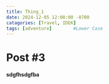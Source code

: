 ```yaml
---
title: Thing_1
date: 2024-12-05 12:00:00 -0700
catagories: [Travel, IDEK]
tags: [adventure]        #Lower Case
---
```


# Post #3

#### sdgfhsdgfba
